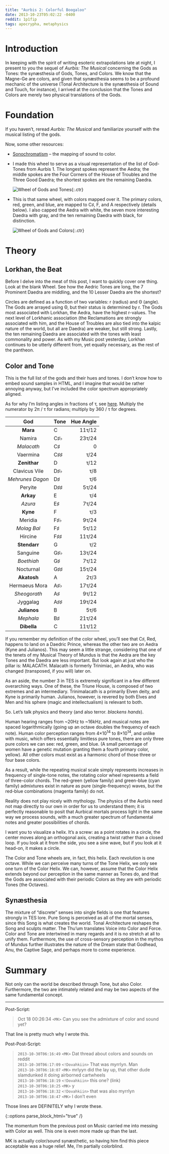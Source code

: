 ```yaml
---
title: "Aurbis 2: Colorful Boogaloo"
date: 2013-10-23T05:02:22 -0400
reddit: 1p1fip
tags: apocrypha, metaphysics
---
```


# Introduction

In keeping with the spirit of writing esoteric extrapolations late at night, I
present to you the sequel of *Aurbis: The Musical* concerning the Gods as Tones:
the synæsthesia of Gods, Tones, and Colors. We know that the Magne-Ge are
colors, and given that synæsthesia seems to be a profound mechanic of the
universe (Tonal Architecture is the synæsthesia of Sound and Touch, for
instance), I arrived at the conclusion that the Tones and Colors are merely two
physical translations of the Gods.

# Foundation

If you haven’t, reread *Aurbis: The Musical* and familiarize yourself with the
musical listing of the gods.

Now, some other resources:

- [Sonochromatism][sonochrome] – the mapping of sound to color.

- I made this wheel to serve as a visual representation of the list of God-Tones
from Aurbis 1. The longest spokes represent the Aedra; the middle spokes are the
Four Corners of the House of Troubles and the Three Good Daedra; the shortest
spokes are the remaining Daedra.

    ![Wheel of Gods and Tones][wheel-tones]{:.ctr}

- This is that same wheel, with colors mapped over it. The primary colors, red,
green, and blue, are mapped to C♯, F, and A respectively (details below). I also
capped the Aedra with white, the seven more interesting Daedra with gray, and
the ten remaining Daedra with black, for distinction.

    ![Wheel of Gods and Colors][wheel-color]{:.ctr}

# Theory

## Lorkhan, the Beat

Before I delve into the meat of this post, I want to quickly cover one thing.
Look at the blank Wheel. See how the Aedric Tones are long, the 7 Prominent
Daedra are middling, and the 10 Lesser Daedra are the shortest?

Circles are defined as a function of two variables: r (radius) and Θ (angle).
The Gods are arrayed using Θ, but their status is determined by r. The Gods most
associated with Lorkhan, the Aedra, have the highest r-values. The next level of
Lorkhanic association (the Reclamations are strongly associated with him, and
the House of Troubles are also tied into the kalpic nature of the world, but all
are Daedra) are weaker, but still strong. Lastly, the ten remaining Daedra are
associated with the tones with least commonality and power. As with my Music
post yesterday, Lorkhan continues to be utterly different from, yet equally
necessary, as the rest of the pantheon.

## Color and Tone

This is the full list of the gods and their hues and tones. I don’t know how to
embed sound samples in HTML, and I imagine that would be rather annoying anyway,
but I’ve included the color spectrum appropriately aligned.

As for why I’m listing angles in fractions of τ, see [here][tau]. Multiply the
numerator by 2π / τ for radians; multiply by 360 / τ for degrees.

| God            | Tone | Hue Angle |
|:--------------:|:-----|----------:|
|**Mara**        |C     |11τ/12     |
|Namira          |C♯♭   |23τ/24     |
|*Malacath*      |C♯    | 0         |
|Vaermina        |C♯♯   |  τ/24     |
|**Zenithar**    |D     |  τ/12     |
|Clavicus Vile   |D♯♭   |  τ/8      |
|*Mehrunes Dagon*|D♯    |  τ/6      |
|Peryite         |D♯♯   | 5τ/24     |
|**Arkay**       |E     |  τ/4      |
|*Azura*         |E♯    | 7τ/24     |
|**Kyne**        |F     |  τ/3      |
|Meridia         |F♯♭   | 9τ/24     |
|*Molag Bal*     |F♯    | 5τ/12     |
|Hircine         |F♯♯   |11τ/24     |
|**Stendarr**    |G     |  τ/2      |
|Sanguine        |G♯♭   |13τ/24     |
|*Boethiah*      |G♯    | 7τ/12     |
|Nocturnal       |G♯♯   |15τ/24     |
|**Akatosh**     |A     | 2τ/3      |
|Hermaeus Mora   |A♯♭   |17τ/24     |
|*Sheogorath*    |A♯    | 9τ/12     |
|Jyggalag        |A♯♯   |19τ/24     |
|**Julianos**    |B     | 5τ/6      |
|*Mephala*       |B♯    |21τ/24     |
|**Dibella**     |C     |11τ/12     |

If you remember my definition of the color wheel, you’ll see that C♯, Red,
happens to land on a Daedric Prince, whereas the other two are on Aedra (Kyne
and Julianos). This may seem a little strange, considering that one of the
tenets of my Musical Theory of Mundus is that the Aedra are the key Tones and
the Daedra are less important. But look again at just who the pillar is:
MALACATH. Malacath is formerly Trinimiac, an Aedra, who was changed (transposed,
if you will) later on.

As an aside, the number 3 in TES is extremely significant in a few different
overarching ways. One of these, the Triune House, is composed of two extremes
and an intermediary. Trinimalacath is a primarily Elven deity, and Kyne is
primarily human. Julianos, however, is revered by both Elves and Men and his
sphere (magic and intellectualism) is relevant to both.

So. Let’s talk physics and theory (and also terror. *blackens hands*).

Human hearing ranges from ~20Hz to ~16kHz, and musical notes are spaced
logarithmically (going up an octave doubles the frequency of each note). Human
color perception ranges from 4×10<sup>14</sup> to 8×10<sup>14</sup>, and unlike
with music, which offers essentially limitless pure tones, there are only three
pure colors we can see: red, green, and blue. (A small percentage of women have
a genetic mutation granting them a fourth primary color, yellow). All other
colors must exist as a harmonic chord of those three or four base colors.

As a result, while the repeating musical scale simply represents increases in
frequency of single-tone notes, the rotating color wheel represents a field of
three-color chords. The red-green (yellow family) and green-blue (cyan family)
admixtures exist in nature as pure (single-frequency) waves, but the red-blue
combinations (magenta family) do not.

Reality does not play nicely with mythology. The physics of the Aurbis need not
map directly to our own in order for us to understand them; it is perfectly
reasonable to posit that Aurbical mortals process light in the same way we
process sounds, with a much greater spectrum of fundamental notes and greater
possibilities of chords.

I want you to visualize a helix. It’s a screw: as a point rotates in a
circle, the center moves along an orthogonal axis, creating a twist rather than
a closed loop. If you look at it from the side, you see a sine wave, but if you
look at it head-on, it makes a circle.

The Color and Tone wheels are, in fact, this helix. Each revolution is one
octave. While we can perceive many turns of the Tone Helix, we only see one turn
of the Color Helix. We can, however, assume that the Color Helix extends beyond
our perception in the same manner as Tones do, and that the Gods are associated
with their periodic Colors as they are with periodic Tones (the Octaves).

## Synæsthesia

The mixture of “discrete” senses into single fields is one that features
strongly in TES lore. Pure Song is perceived as all of the mortal senses, since
this Song is what creates the world. Tonal Architecture reshapes the Song and
sculpts matter. The Thu’um translates Voice into Color and Force. Color and Tone
are intertwined in many regards and it is no stretch at all to unify them.
Furthermore, the use of cross-sensory perception in the mythos of Mundus further
illustrates the nature of the Dream state that Godhead, Anu, the Captive Sage,
and perhaps more to come experience.

# Summary

Not only can the world be described through Tone, but also Color. Furthermore,
the two are intimately related and may be two aspects of the same fundamental
concept.

____

Post-Script:

>Oct 18 00:26:34 `<MK>` Can you see the admixture of color and sound yet?

That line is pretty much why I wrote this.

Post-Post-Script:

>`2013-10-30T06:16:49` `<MK>` Dat thread about colors and sounds on
reddit<br />
>`2013-10-30T06:17:09` `<!Dovahkiin>` That was myrrlyn. Man<br />
>`2013-10-30T06:18:07` `<MK>` mrlyyn did the lay up, that other dude
slamdunked it doing airborned cartwheels<br />
>`2013-10-30T06:18:19` `<!Dovahkiin>` this one? (link)<br />
>`2013-10-30T06:18:25` `<MK>` y<br />
>`2013-10-30T06:18:32` `<!Dovahkiin>` that was also myrrlyn<br />
>`2013-10-30T06:18:47` `<MK>` I don’t even<br />

Those lines are DEFINITELY why I wrote these.

[sonochrome]: https://en.wikipedia.org/wiki/Sonochromatism
[tau]: https://tauday.com/tau-manifesto
[wheel-tones]: ./images/wheel-tones-c.png
[wheel-color]: ./images/wheel-color-c.png

{::options parse_block_html="true" /}
<aside id="about-text">
The momentum from the previous post on Music carried me into messing with Color
as well. This one is even more made up than the last.

MK is actually color/sound synæsthetic, so having him find this piece acceptable
was a huge relief. Me, I’m partially colorblind.
</aside>
